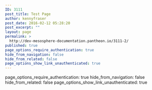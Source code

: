 ```yaml
---
ID: 3111
post_title: Test Page
author: kennyfraser
post_date: 2016-02-12 05:28:20
post_excerpt: ""
layout: page
permalink: >
  http://dev-mesosphere-documentation.pantheon.io/3111-2/
published: true
page_options_require_authentication: true
hide_from_navigation: false
hide_from_related: false
page_options_show_link_unauthenticated: true
---
```

page_options_require_authentication: true
hide_from_navigation: false
hide_from_related: false
page_options_show_link_unauthenticated: true
